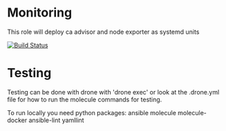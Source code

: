Monitoring
=========

This role will deploy ca advisor and node exporter as systemd units

[![Build Status](https://drone.mattsnoby.com/api/badges/snoby/monitoring/status.svg)](https://drone.mattsnoby.com/snoby/monitoring)

Testing
=======
Testing can be done with drone with 'drone exec' or look at the .drone.yml file for how to run the molecule commands for testing.


To run locally you need python packages:
ansible molecule molecule-docker ansible-lint yamllint